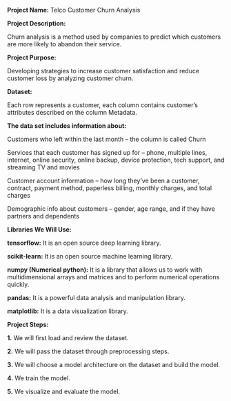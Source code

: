 **Project Name:** Telco Customer Churn Analysis

**Project Description:**

Churn analysis is a method used by companies to predict which customers are more likely to abandon their service.

**Project Purpose:**

Developing strategies to increase customer satisfaction and reduce customer loss by analyzing customer churn.

**Dataset:**

Each row represents a customer, each column contains customer’s attributes described on the column Metadata.

**The data set includes information about:**

Customers who left within the last month – the column is called Churn

Services that each customer has signed up for – phone, multiple lines, internet, online security, online backup, device protection, tech support, and streaming TV and movies

Customer account information – how long they’ve been a customer, contract, payment method, paperless billing, monthly charges, and total charges

Demographic info about customers – gender, age range, and if they have partners and dependents


**Libraries We Will Use:**

**tensorflow:** It is an open source deep learning library.

**scikit-learn:** It is an open source machine learning library.

**numpy (Numerical python):** It is a library that allows us to work with multidimensional arrays and matrices and to perform numerical operations quickly.

**pandas:** It is a powerful data analysis and manipulation library.

**matplotlib:** It is a data visualization library.


**Project Steps:**

**1.**  We will first load and review the dataset.

**2.**  We will pass the dataset through preprocessing steps.

**3.**  We will choose a model architecture on the dataset and build the model.

**4.**  We train the model.

**5.**  We  visualize and evaluate the model.
